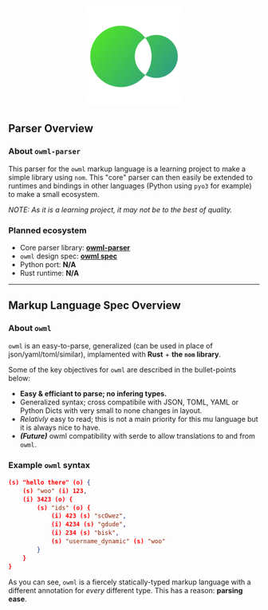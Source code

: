 <div style="text-align:center;padding-top:1rem;">
    <img src="static/img/logo.png" width=200 style="border-radius:1rem">
</div>

## Parser Overview

### About `owml-parser`

This parser for the `owml` markup language is a learning project to make a simple library using `nom`. This "core" parser can then easily be extended to runtimes and bindings in other languages (Python using `pyo3` for example) to make a small ecosystem.

*NOTE: As it is a learning project, it may not be to the best of quality.*

### Planned ecosystem

- Core parser library: **[owml-parser](https://gitlab.com/scOwez/owml-parser)**
- `owml` design spec: **[owml spec](https://gitlab.com/scOwez/owml-parser#markup-language-spec-overview)**
- Python port: **N/A**
- Rust runtime: **N/A**

---

## Markup Language Spec Overview

### About `owml`

`owml` is an easy-to-parse, generalized (can be used in place of json/yaml/toml/similar), implamented with **Rust** + **the `nom` library**.

Some of the key objectives for `owml` are described in the bullet-points below:

- **Easy & efficiant to parse; no infering types.**
- Generalized syntax; cross compatibile with JSON, TOML, YAML or Python Dicts with very small to none changes in layout.
- *Relativly* easy to read; this is not a main priority for this mu language but it is always nice to have.
- ***(Future)*** owml compatibility with serde to allow translations to and from `owml`.

### Example `owml` syntax

```json
(s) "hello there" (o) {
    (s) "woo" (i) 123,
    (i) 3423 (o) {
        (s) "ids" (o) {
            (i) 423 (s) "scOwez",
            (i) 4234 (s) "gdude",
            (i) 234 (s) "bisk",
            (s) "username_dynamic" (s) "woo"
        }
    }
}
```

As you can see, `owml` is a fiercely statically-typed markup language with a different annotation for *every* different type. This has a reason: **parsing ease**.
